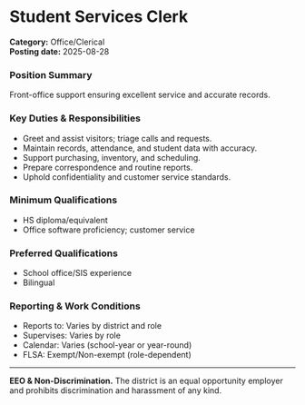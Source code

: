 # Student Services Clerk

**Category:** Office/Clerical  
**Posting date:** 2025-08-28

### Position Summary

Front-office support ensuring excellent service and accurate records.

### Key Duties & Responsibilities
- Greet and assist visitors; triage calls and requests.
- Maintain records, attendance, and student data with accuracy.
- Support purchasing, inventory, and scheduling.
- Prepare correspondence and routine reports.
- Uphold confidentiality and customer service standards.

### Minimum Qualifications
- HS diploma/equivalent
- Office software proficiency; customer service

### Preferred Qualifications
- School office/SIS experience
- Bilingual

### Reporting & Work Conditions
- Reports to: Varies by district and role
- Supervises: Varies by role
- Calendar: Varies (school-year or year-round)
- FLSA: Exempt/Non-exempt (role-dependent)

---
**EEO & Non-Discrimination.** The district is an equal opportunity employer and prohibits discrimination and harassment of any kind.
